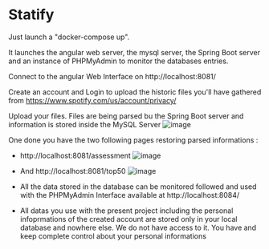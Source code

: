 # Statify


Just launch a "docker-compose up".

It launches the angular web server, the mysql server, the  Spring Boot server and an instance of PHPMyAdmin to monitor the databases entries.

Connect to the angular Web Interface on http://localhost:8081/

Create an account and Login to upload the historic files you'll have gathered from  https://www.spotify.com/us/account/privacy/

Upload your files. Files are being parsed bu the Spring Boot server and information is stored inside the MySQL Server
![image](https://github.com/adubois-dev/Statify/assets/126862970/95361f26-5c0a-42ba-b92b-c380cf4ffc22)

One done you have the two following pages restoring parsed informations :
- http://localhost:8081/assessment
![image](https://github.com/adubois-dev/Statify/assets/126862970/c579a981-bcc3-43d4-b36c-4ccc5f83226f)
- And http://localhost:8081/top50
![image](https://github.com/adubois-dev/Statify/assets/126862970/8d0d1ab7-4a86-4ad9-a523-04673fad6a37)

- All the data stored in the database can be monitored followed and used with the PHPMyAdmin Interface available at http://localhost:8084/
- All datas you use with the present project including the personal infoprmations of the created account are stored only in your local database and nowhere else. We do not have access to it. You have and keep complete control about your personal informations

